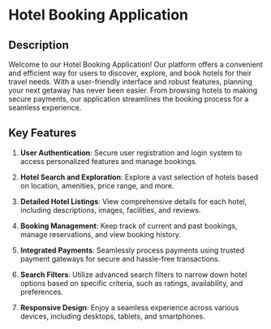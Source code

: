 # Hotel Booking Application

## Description

Welcome to our Hotel Booking Application! Our platform offers a convenient and efficient way for users to discover, explore, and book hotels for their travel needs. With a user-friendly interface and robust features, planning your next getaway has never been easier. From browsing hotels to making secure payments, our application streamlines the booking process for a seamless experience.

## Key Features

1. **User Authentication**: Secure user registration and login system to access personalized features and manage bookings.

2. **Hotel Search and Exploration**: Explore a vast selection of hotels based on location, amenities, price range, and more.

3. **Detailed Hotel Listings**: View comprehensive details for each hotel, including descriptions, images, facilities, and reviews.

4. **Booking Management**: Keep track of current and past bookings, manage reservations, and view booking history.

5. **Integrated Payments**: Seamlessly process payments using trusted payment gateways for secure and hassle-free transactions.

6. **Search Filters**: Utilize advanced search filters to narrow down hotel options based on specific criteria, such as ratings, availability, and preferences.

7. **Responsive Design**: Enjoy a seamless experience across various devices, including desktops, tablets, and smartphones.
